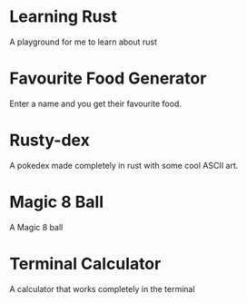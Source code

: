# Learning Rust
A playground for me to learn about rust

# Favourite Food Generator
Enter a name and you get their favourite food.

# Rusty-dex
A pokedex made completely in rust with some cool ASCII art.

# Magic 8 Ball
A Magic 8 ball

# Terminal Calculator
A calculator that works completely in the terminal
